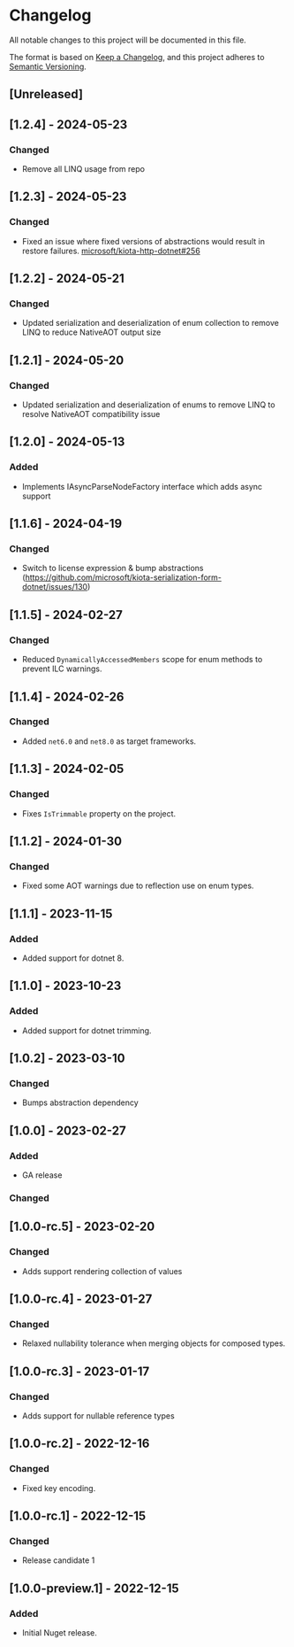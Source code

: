 # Changelog

All notable changes to this project will be documented in this file.

The format is based on [Keep a Changelog](https://keepachangelog.com/en/1.0.0/),
and this project adheres to [Semantic Versioning](https://semver.org/spec/v2.0.0.html).

## [Unreleased]

## [1.2.4] - 2024-05-23

### Changed

- Remove all LINQ usage from repo

## [1.2.3] - 2024-05-23

### Changed

- Fixed an issue where fixed versions of abstractions would result in restore failures. [microsoft/kiota-http-dotnet#256](https://github.com/microsoft/kiota-http-dotnet/issues/258)

## [1.2.2] - 2024-05-21

### Changed

- Updated serialization and deserialization of enum collection to remove LINQ to reduce NativeAOT output size

## [1.2.1] - 2024-05-20

### Changed

- Updated serialization and deserialization of enums to remove LINQ to resolve NativeAOT compatibility issue

## [1.2.0] - 2024-05-13

### Added

- Implements IAsyncParseNodeFactory interface which adds async support

## [1.1.6] - 2024-04-19

### Changed

- Switch to license expression & bump abstractions (https://github.com/microsoft/kiota-serialization-form-dotnet/issues/130)

## [1.1.5] - 2024-02-27

### Changed

- Reduced `DynamicallyAccessedMembers` scope for enum methods to prevent ILC warnings.

## [1.1.4] - 2024-02-26

### Changed

- Added `net6.0` and `net8.0` as target frameworks.

## [1.1.3] - 2024-02-05

### Changed

- Fixes `IsTrimmable` property on the project.

## [1.1.2] - 2024-01-30

### Changed

- Fixed some AOT warnings due to reflection use on enum types.

## [1.1.1] - 2023-11-15

### Added

- Added support for dotnet 8.

## [1.1.0] - 2023-10-23

### Added

- Added support for dotnet trimming.

## [1.0.2] - 2023-03-10

### Changed

- Bumps abstraction dependency

## [1.0.0] - 2023-02-27

### Added

- GA release

### Changed

## [1.0.0-rc.5] - 2023-02-20

### Changed

- Adds support rendering collection of values

## [1.0.0-rc.4] - 2023-01-27

### Changed

- Relaxed nullability tolerance when merging objects for composed types.

## [1.0.0-rc.3] - 2023-01-17

### Changed

- Adds support for nullable reference types

## [1.0.0-rc.2] - 2022-12-16

### Changed

- Fixed key encoding.

## [1.0.0-rc.1] - 2022-12-15

### Changed

- Release candidate 1

## [1.0.0-preview.1] - 2022-12-15

### Added

- Initial Nuget release.
